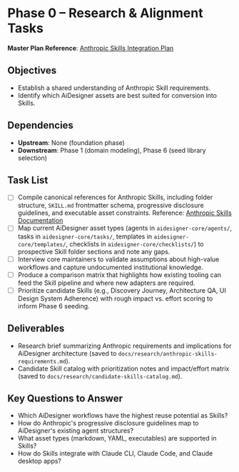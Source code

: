 # Phase 0 – Research & Alignment Tasks

**Master Plan Reference**: [Anthropic Skills Integration Plan](../../plans/anthropic-skills-integration.md)

## Objectives

- Establish a shared understanding of Anthropic Skill requirements.
- Identify which AiDesigner assets are best suited for conversion into Skills.

## Dependencies

- **Upstream**: None (foundation phase)
- **Downstream**: Phase 1 (domain modeling), Phase 6 (seed library selection)

## Task List

- [ ] Compile canonical references for Anthropic Skills, including folder structure, `SKILL.md` frontmatter schema, progressive disclosure guidelines, and executable asset constraints. Reference: [Anthropic Skills Documentation](https://docs.anthropic.com/en/docs/build-with-claude/skills)
- [ ] Map current AiDesigner asset types (agents in `aidesigner-core/agents/`, tasks in `aidesigner-core/tasks/`, templates in `aidesigner-core/templates/`, checklists in `aidesigner-core/checklists/`) to prospective Skill folder sections and note any gaps.
- [ ] Interview core maintainers to validate assumptions about high-value workflows and capture undocumented institutional knowledge.
- [ ] Produce a comparison matrix that highlights how existing tooling can feed the Skill pipeline and where new adapters are required.
- [ ] Prioritize candidate Skills (e.g., Discovery Journey, Architecture QA, UI Design System Adherence) with rough impact vs. effort scoring to inform Phase 6 seeding.

## Deliverables

- Research brief summarizing Anthropic requirements and implications for AiDesigner architecture (saved to `docs/research/anthropic-skills-requirements.md`).
- Candidate Skill catalog with prioritization notes and impact/effort matrix (saved to `docs/research/candidate-skills-catalog.md`).

## Key Questions to Answer

- Which AiDesigner workflows have the highest reuse potential as Skills?
- How do Anthropic's progressive disclosure guidelines map to AiDesigner's existing agent structures?
- What asset types (markdown, YAML, executables) are supported in Skills?
- How do Skills integrate with Claude CLI, Claude Code, and Claude desktop apps?
